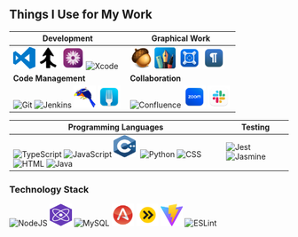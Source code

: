 ## Things I Use for My Work

|**Development**|**Graphical Work**|
|---|---|
|<img src="https://raw.githubusercontent.com/mike-lischke/mike-lischke/master/images/vscode-logo.svg" title="Visual Studio Code" alt="Visual Studio Code" width="40" height="40" />&nbsp;<img src="https://raw.githubusercontent.com/mike-lischke/mike-lischke/master/images/araxis-merge.jpg" title="Araxis Merge Visual Diff" alt="Araxis Merge" width="40" height="40" />&nbsp;<img src="https://raw.githubusercontent.com/mike-lischke/mike-lischke/master/images/textmate-logo.png" title="TextMate" alt="TextMate" width="40" height="40" />&nbsp;<img src="https://cdn.jsdelivr.net/gh/devicons/devicon/icons/xcode/xcode-original.svg" title="Xcode" alt="Xcode" width="40" height="40" />&nbsp;|<img src="https://raw.githubusercontent.com/mike-lischke/mike-lischke/master/images/acorn-logo.png" title="Acorn Image Editor" alt="Acorn" width="40" height="40" />&nbsp;<img src="https://raw.githubusercontent.com/mike-lischke/mike-lischke/master/images/graphic-logo.svg" title="Graphic.app Vector Image Editor" alt="Graphic.app" width="40" height="40" />&nbsp;<img src="https://raw.githubusercontent.com/mike-lischke/mike-lischke/master/images/xscope-logo.svg" title="xScope Screen Inspection Tool" alt="xScope" width="40" height="40" />&nbsp;<img src="https://raw.githubusercontent.com/mike-lischke/mike-lischke/master/images/typewriter-logo.svg" title="TypeWriter Markdown Editor" alt="TypeWriter" width="40" height="40" />&nbsp;|
|**Code Management**|**Collaboration**|
|<img src="https://cdn.jsdelivr.net/gh/devicons/devicon/icons/git/git-original.svg"  title="Git Source Code Management" alt="Git" width="40" height="40"/>&nbsp;<img src="https://cdn.jsdelivr.net/gh/devicons/devicon/icons/jenkins/jenkins-line.svg" title="Jenkins Continuous Integration" alt="Jenkins" width="40" height="40"/>&nbsp;<img src="https://raw.githubusercontent.com/mike-lischke/mike-lischke/master/images/gerrit-logo.png" title="Gerrit Code Review" alt="Gerrit" width="40" height="40" />&nbsp;<img src="https://raw.githubusercontent.com/mike-lischke/mike-lischke/master/images/fork-logo.svg" title="Fork Graphical Git Client" alt="Fork" width="40" height="40" />&nbsp;|<img src="https://cdn.jsdelivr.net/gh/devicons/devicon/icons/confluence/confluence-original.svg" title="Confluence " alt="Confluence" width="40" height="40"/>&nbsp;<img src="https://raw.githubusercontent.com/mike-lischke/mike-lischke/master/images/zoom-logo.svg" title="Zoom Video Conferencing" alt="Zoom" width="40" height="40" />&nbsp;<img src="https://raw.githubusercontent.com/mike-lischke/mike-lischke/master/images/slack-logo.svg" title="Slack Chat Client" alt="Slack" width="40" height="40" />&nbsp;|


|**Programming Languages**|**Testing**|
|---|---|
|<img src="https://cdn.jsdelivr.net/gh/devicons/devicon/icons/typescript/typescript-original.svg"  title="TypeScript" alt="TypeScript" width="40" height="40"/>&nbsp;<img src="https://cdn.jsdelivr.net/gh/devicons/devicon/icons/javascript/javascript-original.svg"  title="JavaScript" alt="JavaScript" width="40" height="40"/>&nbsp;<img src="https://raw.githubusercontent.com/mike-lischke/mike-lischke/master/images/cpp-logo.svg" title="C++" alt="C++" width="40" height="40"/>&nbsp; <img src="https://cdn.jsdelivr.net/gh/devicons/devicon/icons/python/python-original.svg"  title="Python" alt="Python" width="40" height="40"/>&nbsp;<img src="https://cdn.jsdelivr.net/gh/devicons/devicon/icons/css3/css3-original.svg" title="CSS" alt="CSS" width="40" height="40"/>&nbsp;<img src="https://cdn.jsdelivr.net/gh/devicons/devicon/icons/html5/html5-original.svg"  title="HTML" alt="HTML" width="40" height="40"/>&nbsp;<img src="https://cdn.jsdelivr.net/gh/devicons/devicon/icons/java/java-original.svg" title="Java" alt="Java" width="40" height="40" />|<img src="https://cdn.jsdelivr.net/gh/devicons/devicon/icons/jest/jest-plain.svg" title="Jest" alt="Jest" width="40" height="40" />&nbsp;<img src="https://cdn.jsdelivr.net/gh/devicons/devicon/icons/jasmine/jasmine-plain.svg" title="Jasmine" alt="Jasmine" width="40" height="40" />|

### Technology Stack

<img src="https://cdn.jsdelivr.net/gh/devicons/devicon/icons/nodejs/nodejs-original-wordmark.svg" title="NodeJS" alt="NodeJS" width="40" height="40"/>&nbsp;<img src="https://raw.githubusercontent.com/mike-lischke/mike-lischke/master/images/preact-logo.svg" title="Preact" alt="Preact" width="40" height="40"/>&nbsp;<img src="https://cdn.jsdelivr.net/gh/devicons/devicon/icons/mysql/mysql-original.svg"  title="MySQL"  alt="MySQL" width="40" height="40"/>&nbsp;<img src="https://raw.githubusercontent.com/mike-lischke/mike-lischke/master/images/antlr-logo.png" title="ANTLR" alt="ANTLR" width="40" height="40"/>&nbsp;<img src="https://raw.githubusercontent.com/mike-lischke/mike-lischke/master/images/esbuild-logo.png" title="esbuild" alt="esbuild" width="40" height="40" />&nbsp;<img src="https://raw.githubusercontent.com/mike-lischke/mike-lischke/master/images/vite-logo.png" title="Vite Frontend Tooling" alt="Vite" width="40" height="40" />&nbsp;<img src="https://cdn.jsdelivr.net/gh/devicons/devicon/icons/eslint/eslint-original.svg" title="ESLint" alt="ESLint" width="40" height="40" />&nbsp;
          